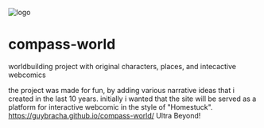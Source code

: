 ![logo](https://user-images.githubusercontent.com/19489192/235637436-4dcb7813-9590-47b3-8d25-5c5651f84be9.png)
# compass-world
worldbuilding project with original characters, places, and intecactive webcomics 

the project was made for fun, by adding various narrative ideas that i created in the last 10 years.
initially i wanted that the site will be served as a platform for interactive webcomic in the style of "Homestuck".
https://guybracha.github.io/compass-world/
Ultra Beyond!
